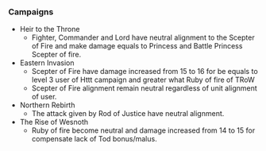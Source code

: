 ### Campaigns
  * Heir to the Throne
    * Fighter, Commander and Lord have neutral alignment to the Scepter of Fire and make damage equals to Princess and Battle Princess Scepter of fire.
  * Eastern Invasion
    * Scepter of Fire have damage increased from 15 to 16 for be equals to level 3 user of Httt campaign and greater what Ruby of fire of TRoW 
    * Scepter of Fire alignment remain neutral regardless of unit alignment of user.
  * Northern Rebirth
    * The attack given by Rod of Justice have neutral alignment.
  * The Rise of Wesnoth
    * Ruby of fire become neutral and damage increased from 14 to 15 for compensate lack of Tod bonus/malus.


